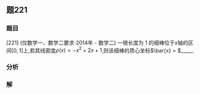 ## 题221
### 题目
[221] (仅数学一、数学二要求$\cdot  {2014}$年 - 数学二) 一根长度为 1 的细棒位于$x$轴的区间$\lbrack  {0,1}\rbrack$上,若其线密度$\rho ( x)  =  - {x}^{2} + {2x} + 1$,则该细棒的质心坐标$\bar{x} = $_____. 
### 分析

### 解